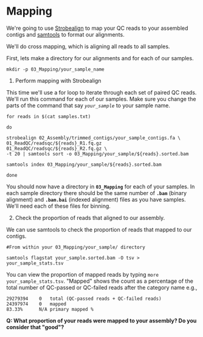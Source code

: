 # Mapping
We're going to use [Strobealign](https://github.com/ksahlin/strobealign) to map your QC reads to your assembled contigs and [samtools](https://github.com/samtools/samtools) to format our alignments.

We'll do cross mapping, which is aligning all reads to all samples.

First, lets make a directory for our alignments and for each of our samples.

`mkdir -p 03_Mapping/your_sample_name`

1. Perform mapping with Strobealign

This time we'll use a for loop to iterate through each set of paired QC reads. We'll run this command for each of our samples. Make sure you change the parts of the command that say *`your_sample`* to your sample name.

```
for reads in $(cat samples.txt)

do

strobealign 02_Assembly/trimmed_contigs/your_sample_contigs.fa \
01_ReadQC/readsqc/${reads}_R1.fq.gz 01_ReadQC/readsqc/${reads}_R2.fq.gz \
-t 20 | samtools sort -o 03_Mapping/your_sample/${reads}.sorted.bam

samtools index 03_Mapping/your_sample/${reads}.sorted.bam

done
```

You should now have a directory in **`03_Mapping`** for each of your samples. In each sample directory there should be the same number of **`.bam`** (binary alignment) and **`.bam.bai`** (indexed alignment) files as you have samples. We'll need each of these files for binning.

2. Check the proportion of reads that aligned to our assembly.

We can use samtools to check the proportion of reads that mapped to our contigs.

```
#From within your 03_Mapping/your_sample/ directory

samtools flagstat your_sample.sorted.bam -O tsv > your_sample_stats.tsv
```

You can view the proportion of mapped reads by typing `more your_sample_stats.tsv`. "Mapped" shows the count as a percentage of the total number of QC-passed or QC-failed reads after the category name e.g.,

```
29279394    0   total (QC-passed reads + QC-failed reads)
24397974    0   mapped
83.33%      N/A primary mapped %
```

**Q: What proportion of your reads were mapped to your assembly? Do you consider that "good"?**